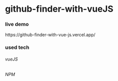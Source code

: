 # github-finder-with-vueJS

<h3>live demo</h3>   https://github-finder-with-vue-js.vercel.app/

<h3> used tech </h3>

<h6> vueJS </h6>
<h6> NPM </h6>

